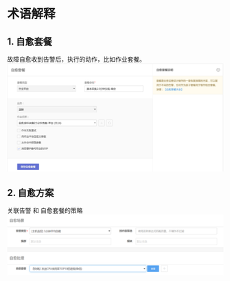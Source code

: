 # 术语解释

## 1. 自愈套餐
故障自愈收到告警后，执行的动作，比如作业套餐。
![](media/15372664572577.jpg)


## 2. 自愈方案
关联告警 和 自愈套餐的策略
![](media/fta001.png)
